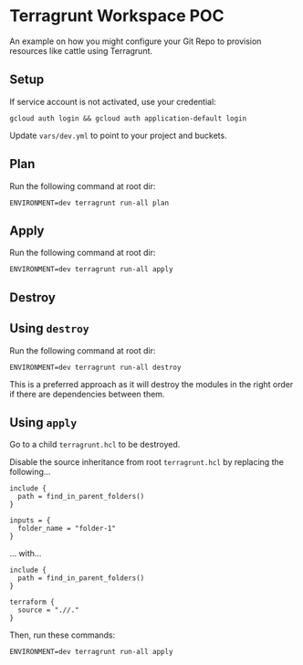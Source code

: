# Terragrunt Workspace POC

An example on how you might configure your Git Repo to provision resources like cattle using Terragrunt.

## Setup

If service account is not activated, use your credential:

```shell
gcloud auth login && gcloud auth application-default login    
```

Update `vars/dev.yml` to point to your project and buckets.

## Plan

Run the following command at root dir:

```shell
ENVIRONMENT=dev terragrunt run-all plan    
```

## Apply

Run the following command at root dir:

```shell
ENVIRONMENT=dev terragrunt run-all apply
```

## Destroy

## Using `destroy`

Run the following command at root dir:

```shell
ENVIRONMENT=dev terragrunt run-all destroy
```

This is a preferred approach as it will destroy the modules in the right order if there are dependencies between them.

## Using `apply`

Go to a child `terragrunt.hcl` to be destroyed.

Disable the source inheritance from root `terragrunt.hcl` by replacing the following...

```hcl
include {
  path = find_in_parent_folders()
}

inputs = {
  folder_name = "folder-1"
}
```

... with...

```hcl
include {
  path = find_in_parent_folders()
}

terraform {
  source = ".//."
}
```

Then, run these commands:

```shell
ENVIRONMENT=dev terragrunt run-all apply
```
